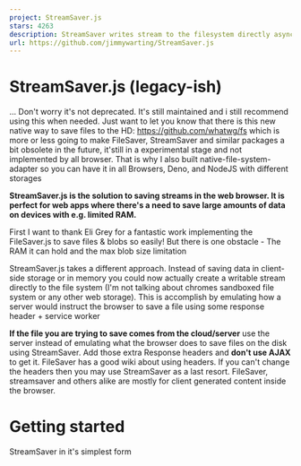 ```yaml
---
project: StreamSaver.js
stars: 4263
description: StreamSaver writes stream to the filesystem directly asynchronous
url: https://github.com/jimmywarting/StreamSaver.js
---
```


StreamSaver.js (legacy-ish)
===========================

... Don't worry it's not deprecated. It's still maintained and i still recommend using this when needed. Just want to let you know that there is this new native way to save files to the HD: https://github.com/whatwg/fs which is more or less going to make FileSaver, StreamSaver and similar packages a bit obsolete in the future, it'still in a experimental stage and not implemented by all browser. That is why I also built native-file-system-adapter so you can have it in all Browsers, Deno, and NodeJS with different storages

**StreamSaver.js is the solution to saving streams in the web browser. It is perfect for web apps where there's a need to save large amounts of data on devices with e.g. limited RAM.**

First I want to thank Eli Grey for a fantastic work implementing the FileSaver.js to save files & blobs so easily! But there is one obstacle - The RAM it can hold and the max blob size limitation

StreamSaver.js takes a different approach. Instead of saving data in client-side storage or in memory you could now actually create a writable stream directly to the file system (I'm not talking about chromes sandboxed file system or any other web storage). This is accomplish by emulating how a server would instruct the browser to save a file using some response header + service worker

**If the file you are trying to save comes from the cloud/server** use the server instead of emulating what the browser does to save files on the disk using StreamSaver. Add those extra Response headers and **don't use AJAX** to get it. FileSaver has a good wiki about using headers. If you can't change the headers then you may use StreamSaver as a last resort. FileSaver, streamsaver and others alike are mostly for client generated content inside the browser.

Getting started
===============

StreamSaver in it's simplest form

<script src\="https://cdn.jsdelivr.net/npm/web-streams-polyfill@2.0.2/dist/ponyfill.min.js"\></script\>
<script src\="https://cdn.jsdelivr.net/npm/streamsaver@2.0.3/StreamSaver.min.js"\></script\>
<script\>
  import streamSaver from 'streamsaver'
  const streamSaver \= require('streamsaver')
  const streamSaver \= window.streamSaver
</script\>
<script\>
  const uInt8 \= new TextEncoder().encode('StreamSaver is awesome')

  // streamSaver.createWriteStream() returns a writable byte stream
  // The WritableStream only accepts Uint8Array chunks
  // (no other typed arrays, arrayBuffers or strings are allowed)
  const fileStream \= streamSaver.createWriteStream('filename.txt', {
    size: uInt8.byteLength, // (optional filesize) Will show progress
    writableStrategy: undefined, // (optional)
    readableStrategy: undefined  // (optional)
  })

  if (manual) {
    const writer \= fileStream.getWriter()
    writer.write(uInt8)
    writer.close()
  } else {
    // using Response can be a great tool to convert
    // mostly anything (blob, string, buffers) into a byte stream
    // that can be piped to StreamSaver
    //
    // You could also use a transform stream that would sit
    // between and convert everything to Uint8Arrays
    new Response('StreamSaver is awesome').body
      .pipeTo(fileStream)
      .then(success, error)
  }
</script\>

Some browser have ReadableStream but not WritableStream. web-streams-polyfill can fix this gap. It's better to load the ponyfill instead of the polyfill and override the existing implementation because StreamSaver works better when a native ReadableStream is transferable to the service worker. hopefully MattiasBuelens will fix the missing implementations instead of overriding the existing. If you think you can help out here is the issue

Best practice
-------------

**Use https** if you can. That way you don't have to open the man in the middle in a popup to install the service worker from another secure context. Popups are often blocked but if you can't it's best that you **initiate the `createWriteStream` on user interaction**. Even if you don't have any data ready - this is so that you can get around the popup blockers. (In secure context this don't matter) Another benefit of using https is that the mitm-iframe can ping the service worker to prevent it from going idle. (worker goes idle after 30 sec in firefox, 5 minutes in blink) but also this won't mater if the browser supports transferable streams throught postMessage since service worker don't have to handle any logic. (the stream that you transfer to the service worker will be the stream we respond with)

**Handle unload event** when user leaves the page. The download gets broken when you leave the page. Because it looks like a regular native download process some might think that it's okey to leave the page beforehand since it's is downloading in the background directly from some a server, but it isn't.

// abort so it dose not look stuck
window.onunload \= () \=> {
  writableStream.abort()
  // also possible to call abort on the writer you got from \`getWriter()\`
  writer.abort()
}

window.onbeforeunload \= evt \=> {
  if (!done) {
    evt.returnValue \= \`Are you sure you want to leave?\`;
  }
}

Note that when using insecure context StreamSaver will navigate to the download url instead of using an hidden iframe to initiate the download, this will trigger the `onbefureunload` event when the download starts, but it will not call the `onunload` event... In secure context you can add this handler immediately. Otherwise this has to be added sometime later.

Configuration
=============

There a some few settings you can apply to StreamSaver to configure what it should use

// StreamSaver can detect and use the Ponyfill that is loaded from the cdn.
streamSaver.WritableStream \= streamSaver.WritableStream
streamSaver.TransformStream \= streamSaver.TransformStream
// if you decide to host mitm + sw yourself
streamSaver.mitm \= 'https://example.com/custom\_mitm.html'

Examples
========

There are a few examples in the examples directory

-   Saving audio or video stream using mediaRecorder
-   Piping a fetch response to StreamSaver
-   Write as you type
-   Saving a blob/file
-   Saving a file using webtorrent
-   Saving multiple files as a zip
-   slowly write 1 byte / sec

In the wild

-   Adding ID3 tag to mp3 file on the fly - by Artyom Egorov

How does it work?
=================

There is no magical `saveAs()` function that saves a stream, file or blob. (at least not if/when native-filesystem api becomes available) The way we mostly save Blobs/Files today is with the help of Object URLs and `a[download]` attribute FileSaver.js takes advantage of this and create a convenient `saveAs(blob, filename)`. fantastic! But you can't create a objectUrl from a stream and attach it to a link...

link \= document.createElement('a')
link.href \= URL.createObjectURL(stream) // DOES NOT WORK
link.download \= 'filename'
link.click() // Save

So the one and only other solution is to do what the server does: Send a stream with `Content-Disposition` header to tell the browser to save the file. But we don't have a server or the content isn't on a server! So the solution is to create a service worker that can intercept request and use respondWith() and act as a server.  
But a service workers are only allowed in secure contexts and it requires some effort to put up. Most of the time you are working in the main thread and the service worker are only alive for < 5 minutes before it goes idle.  

1.  So StreamSaver creates a own man in the middle that installs the service worker in a secure context hosted on github static pages. either from a iframe (in secure context) or a new popup if your page is insecure.
2.  Transfer the stream (or DataChannel) over to the service worker using postMessage.
3.  And then the worker creates a download link that we then open.

if a "transferable" readable stream was not passed to the service worker then the mitm will also try to keep the service worker alive by pinging it every x second to prevent it from going idle.

To test this locally, spin up a local server  
(we don't use any pre compiler or such)

# A simple php or python server is enough
php -S localhost:3001
python -m SimpleHTTPServer 3001
# then open localhost:3001/example.html

